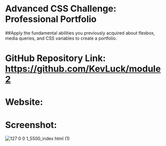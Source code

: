 # Advanced CSS Challenge: Professional Portfolio
##Apply the fundamental abilities you previously acquired about flexbox, media queries, and CSS variables to create a portfolio. 
# GitHub Repository Link: https://github.com/KevLuck/module2
# Website: 


# Screenshot:
![127 0 0 1_5500_index html (1)](https://user-images.githubusercontent.com/116979866/231660756-5b188a2f-e76b-4c8d-8891-4c8a38816be7.png)
